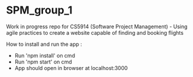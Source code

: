 # SPM_group_1
Work in progress repo for CS5914 (Software Project Management) - Using agile practices to create a website capable of finding and booking flights

How to install and run the app :
 - Run 'npm install' on cmd
 - Run 'npm start' on cmd
 - App should open in browser at localhost:3000
